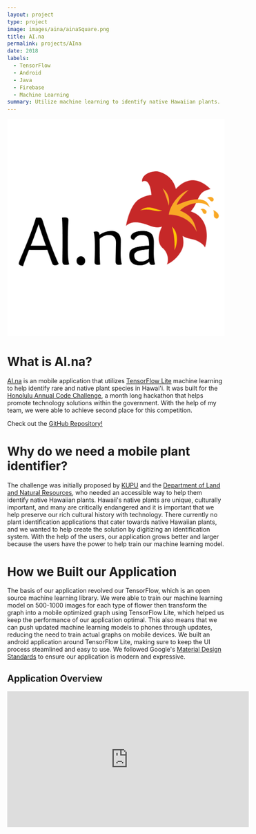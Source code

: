 ```yaml
---
layout: project
type: project
image: images/aina/ainaSquare.png
title: AI.na
permalink: projects/AIna
date: 2018
labels:
  - TensorFlow
  - Android
  - Java
  - Firebase
  - Machine Learning
summary: Utilize machine learning to identify native Hawaiian plants.
---
```


<p align="center">
  <img  src="../images/aina/ainaLogo.png">
</p>

# What is AI.na?

[AI.na](https://devpost.com/software/guccigang) is an mobile application that utilizes [TensorFlow Lite](https://www.tensorflow.org/lite/) machine learning to help identify rare and native plant species in Hawai'i. It was built for the [Honolulu Annual Code Challenge](http://hacc.hawaii.gov/), a month long hackathon that helps promote technology solutions within the government. With the help of my team, we were able to achieve second place for this competition.

Check out the [GitHub Repository!](https://github.com/brendtmcfeeley/AI.na)

# Why do we need a mobile plant identifier?

The challenge was initially proposed by [KUPU](http://www.kupuhawaii.org/) and the [Department of Land and Natural Resources](https://dlnr.hawaii.gov/), who needed an accessible way to help them identify native Hawaiian plants. Hawaii's native plants are unique, culturally important, and many are critically endangered and it is important that we help preserve our rich cultural history with technology. There currently no plant identification applications that cater towards native Hawaiian plants, and we wanted to help create the solution by digitizing an identification system. With the help of the users, our application grows better and larger because the users have the power to help train our machine learning model.

# How we Built our Application

The basis of our application revolved our TensorFlow, which is an open source machine learning library. We were able to train our machine learning model on 500-1000 images for each type of flower then transform the graph into a mobile optimized graph using TensorFlow Lite, which helped us keep the performance of our application optimal. This also means that we can push updated machine learning models to phones through updates, reducing the need to train actual graphs on mobile devices. We built an android application around TensorFlow Lite, making sure to keep the UI process steamlined and easy to use. We followed Google's [Material Design Standards](https://material.io/design/) to ensure our application is modern and expressive.

## Application Overview

<p align="center">
    <iframe width="560" height="315" src="https://youtu.be/Bln2W999FxA" frameborder="0" allowfullscreen></iframe>
</p>